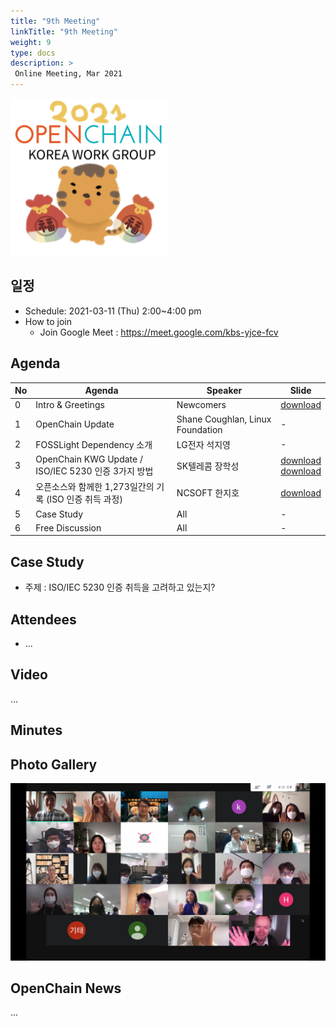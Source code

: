 ```yaml
---
title: "9th Meeting"
linkTitle: "9th Meeting"
weight: 9
type: docs
description: >
 Online Meeting, Mar 2021
---
```

<div ><span class="image fit">
  <img src="2021-openchain-kwg-newyear.png" width="50%">
</div>

## 일정

* Schedule: 2021-03-11 (Thu) 2:00~4:00 pm
* How to join
  - Join Google Meet : https://meet.google.com/kbs-yjce-fcv

## Agenda

| No | Agenda           | Speaker | Slide |
|----|-----------------|------|------|
| 0  | Intro & Greetings  | Newcomers | [download](./OpenChain_Korea_20210311_intro.pptx) |
| 1  | OpenChain Update  | 	Shane Coughlan, Linux Foundation | - |
| 2  | FOSSLight Dependency 소개 | LG전자 석지영 | - | 
| 3  | OpenChain KWG Update / <br> ISO/IEC 5230 인증 3가지 방법 | SK텔레콤 장학성 | [download](./OpenChain_Korea_20210311_update.pptx)  <br> [download](./OpenChain_Korea_20210311_howto.pptx)|
| 4  | 오픈소스와 함께한 1,273일간의 기록 (ISO 인증 취득 과정) | NCSOFT 한지호 | [download](./★오픈소스와%20함께한%201273일간의%20기록_20210311_FN.pdf)| 
| 5  | Case Study | All | - |
| 6  | Free Discussion | All | - |

## Case Study
* 주제 : ISO/IEC 5230 인증 취득을 고려하고 있는지? 

## Attendees
* ...


## Video
...


## Minutes



## Photo Gallery
![photo](./openchain9-2.png)


## OpenChain News
...

